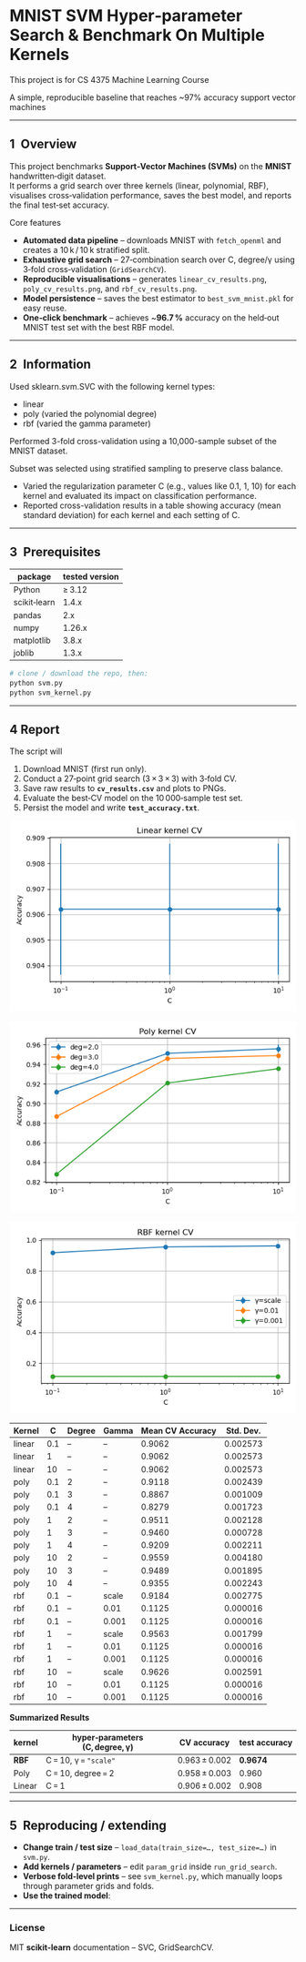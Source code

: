 # MNIST SVM Hyper‑parameter Search & Benchmark On Multiple Kernels

This project is for CS 4375 Machine Learning Course

A simple, reproducible baseline that reaches ~97% accuracy support vector machines

---

## 1 Overview

This project benchmarks **Support‑Vector Machines (SVMs)** on the **MNIST** handwritten‑digit dataset.  
It performs a grid search over three kernels (linear, polynomial, RBF), visualises cross‑validation performance, saves the best model, and reports the final test‑set accuracy.

Core features  
* **Automated data pipeline** – downloads MNIST with `fetch_openml` and creates a 10 k / 10 k stratified split.  
* **Exhaustive grid search** – 27‑combination search over C, degree/γ using 3‑fold cross‑validation (`GridSearchCV`).  
* **Reproducible visualisations** – generates `linear_cv_results.png`, `poly_cv_results.png`, and `rbf_cv_results.png`.  
* **Model persistence** – saves the best estimator to `best_svm_mnist.pkl` for easy reuse.  
* **One‑click benchmark** – achieves ~**96.7 %** accuracy on the held‑out MNIST test set with the best RBF model.  
  

---

## 2 Information

Used sklearn.svm.SVC with the following kernel types:
- linear
- poly (varied the polynomial degree)
- rbf (varied the gamma parameter)

Performed 3-fold cross-validation using a 10,000-sample subset of the MNIST dataset. 

Subset was selected using stratified sampling to preserve class balance.
- Varied the regularization parameter C (e.g., values like 0.1, 1, 10) for each kernel and evaluated its impact on classification performance.
- Reported cross-validation results in a table showing accuracy (mean standard deviation) for each kernel and each setting of C.

---

## 3 Prerequisites
| package      | tested version |
| ------------ | -------------- |
| Python       | ≥ 3.12         |
| scikit‑learn | 1.4.x          |
| pandas       | 2.x            |
| numpy        | 1.26.x         |
| matplotlib   | 3.8.x          |
| joblib       | 1.3.x          |

```bash
# clone / download the repo, then:
python svm.py
python svm_kernel.py
```

---
## 4 Report

The script will

1. Download MNIST (first run only).
2. Conduct a 27‑point grid search (3 × 3 × 3) with 3‑fold CV.
3. Save raw results to **`cv_results.csv`** and plots to PNGs.
4. Evaluate the best‑CV model on the 10 000‑sample test set.
5. Persist the model and write **`test_accuracy.txt`**.

![linear](/linear_cv_results.png)

![poly](/poly_cv_results.png)

![rbf](/rbf_cv_results.png)

| Kernel | C   | Degree | Gamma | Mean CV Accuracy | Std. Dev. |
| ------ | --- | ------ | ----- | ---------------- | --------- |
| linear | 0.1 | –      | –     | 0.9062           | 0.002573  |
| linear | 1   | –      | –     | 0.9062           | 0.002573  |
| linear | 10  | –      | –     | 0.9062           | 0.002573  |
| poly   | 0.1 | 2      | –     | 0.9118           | 0.002439  |
| poly   | 0.1 | 3      | –     | 0.8867           | 0.001009  |
| poly   | 0.1 | 4      | –     | 0.8279           | 0.001723  |
| poly   | 1   | 2      | –     | 0.9511           | 0.002128  |
| poly   | 1   | 3      | –     | 0.9460           | 0.000728  |
| poly   | 1   | 4      | –     | 0.9209           | 0.002211  |
| poly   | 10  | 2      | –     | 0.9559           | 0.004180  |
| poly   | 10  | 3      | –     | 0.9489           | 0.001895  |
| poly   | 10  | 4      | –     | 0.9355           | 0.002243  |
| rbf    | 0.1 | –      | scale | 0.9184           | 0.002775  |
| rbf    | 0.1 | –      | 0.01  | 0.1125           | 0.000016  |
| rbf    | 0.1 | –      | 0.001 | 0.1125           | 0.000016  |
| rbf    | 1   | –      | scale | 0.9563           | 0.001799  |
| rbf    | 1   | –      | 0.01  | 0.1125           | 0.000016  |
| rbf    | 1   | –      | 0.001 | 0.1125           | 0.000016  |
| rbf    | 10  | –      | scale | 0.9626           | 0.002591  |
| rbf    | 10  | –      | 0.01  | 0.1125           | 0.000016  |
| rbf    | 10  | –      | 0.001 | 0.1125           | 0.000016  |

**Summarized Results**

| kernel  | hyper‑parameters (C, degree, γ) | CV accuracy   | test accuracy |
| ------- | ------------------------------- | ------------- | ------------- |
| **RBF** | C = 10, γ = `"scale"`           | 0.963 ± 0.002 | **0.9674**    |
| Poly    | C = 10, degree = 2              | 0.958 ± 0.003 | 0.960         |
| Linear  | C = 1                           | 0.906 ± 0.002 | 0.908         |

---
## 5 Reproducing / extending

- **Change train / test size** – `load_data(train_size=…, test_size=…)` in `svm.py`.
- **Add kernels / parameters** – edit `param_grid` inside `run_grid_search`.
- **Verbose fold‑level prints** – see `svm_kernel.py`, which manually loops through parameter grids and folds.
- **Use the trained model**:

---
### License

MIT
**scikit‑learn** documentation – SVC, GridSearchCV.
